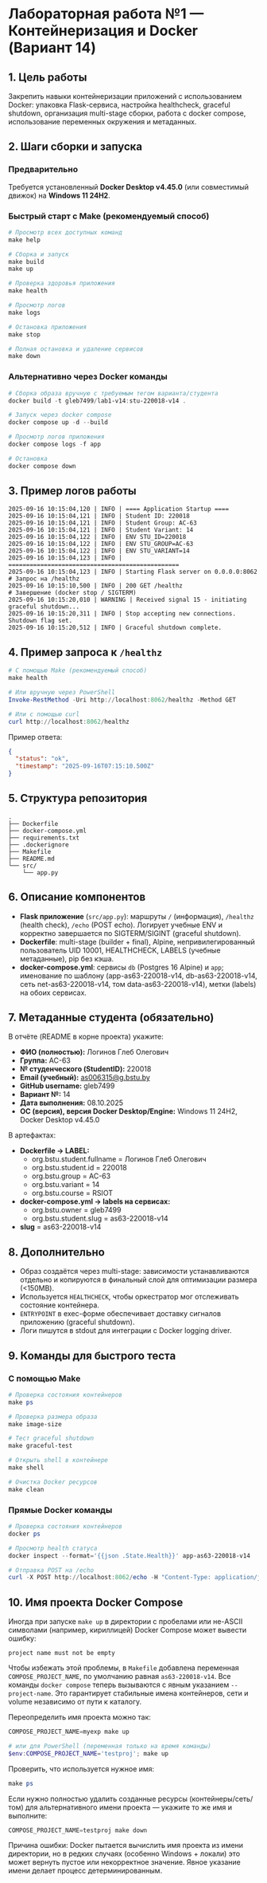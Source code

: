 # Лабораторная работа №1 — Контейнеризация и Docker (Вариант 14)

## 1. Цель работы
Закрепить навыки контейнеризации приложений с использованием Docker: упаковка Flask-сервиса, настройка healthcheck, graceful shutdown, организация multi-stage сборки, работа с docker compose, использование переменных окружения и метаданных.

## 2. Шаги сборки и запуска

### Предварительно
Требуется установленный **Docker Desktop v4.45.0** (или совместимый движок) на **Windows 11 24H2**.

### Быстрый старт с Make (рекомендуемый способ)
```powershell
# Просмотр всех доступных команд
make help

# Сборка и запуск
make build
make up

# Проверка здоровья приложения
make health

# Просмотр логов
make logs

# Остановка приложения
make stop

# Полная остановка и удаление сервисов
make down
```

### Альтернативно через Docker команды
```powershell
# Сборка образа вручную с требуемым тегом варианта/студента
docker build -t gleb7499/lab1-v14:stu-220018-v14 .

# Запуск через docker compose
docker compose up -d --build

# Просмотр логов приложения
docker compose logs -f app

# Остановка
docker compose down
```

## 3. Пример логов работы
```
2025-09-16 10:15:04,120 | INFO | ==== Application Startup ==== 
2025-09-16 10:15:04,121 | INFO | Student ID: 220018
2025-09-16 10:15:04,121 | INFO | Student Group: АС-63
2025-09-16 10:15:04,121 | INFO | Student Variant: 14
2025-09-16 10:15:04,122 | INFO | ENV STU_ID=220018
2025-09-16 10:15:04,122 | INFO | ENV STU_GROUP=АС-63
2025-09-16 10:15:04,122 | INFO | ENV STU_VARIANT=14
2025-09-16 10:15:04,123 | INFO | ================================================
2025-09-16 10:15:04,123 | INFO | Starting Flask server on 0.0.0.0:8062
# Запрос на /healthz
2025-09-16 10:15:10,500 | INFO | 200 GET /healthz
# Завершение (docker stop / SIGTERM)
2025-09-16 10:15:20,010 | WARNING | Received signal 15 - initiating graceful shutdown...
2025-09-16 10:15:20,311 | INFO | Stop accepting new connections. Shutdown flag set.
2025-09-16 10:15:20,512 | INFO | Graceful shutdown complete.
```

## 4. Пример запроса к `/healthz`
```powershell
# С помощью Make (рекомендуемый способ)
make health

# Или вручную через PowerShell
Invoke-RestMethod -Uri http://localhost:8062/healthz -Method GET

# Или с помощью curl
curl http://localhost:8062/healthz
```
Пример ответа:
```json
{
  "status": "ok",
  "timestamp": "2025-09-16T07:15:10.500Z"
}
```

## 5. Структура репозитория
```
.
├── Dockerfile
├── docker-compose.yml
├── requirements.txt
├── .dockerignore
├── Makefile
├── README.md
└── src/
    └── app.py
```

## 6. Описание компонентов
- **Flask приложение** (`src/app.py`): маршруты `/` (информация), `/healthz` (health check), `/echo` (POST echo). Логирует учебные ENV и корректно завершается по SIGTERM/SIGINT (graceful shutdown).
- **Dockerfile**: multi-stage (builder + final), Alpine, непривилегированный пользователь UID 10001, HEALTHCHECK, LABELS (учебные метаданные), pip без кэша.
- **docker-compose.yml**: сервисы `db` (Postgres 16 Alpine) и `app`; именование по шаблону (app-as63-220018-v14, db-as63-220018-v14, сеть net-as63-220018-v14, том data-as63-220018-v14), метки (labels) на обоих сервисах.


## 7. Метаданные студента (обязательно)

В отчёте (README в корне проекта) укажите:

- **ФИО (полностью):** Логинов Глеб Олегович
- **Группа:** АС-63
- **№ студенческого (StudentID):** 220018
- **Email (учебный):** as006315@g.bstu.by
- **GitHub username:** gleb7499
- **Вариант №:** 14
- **Дата выполнения:** 08.10.2025
- **ОС (версия), версия Docker Desktop/Engine:** Windows 11 24H2, Docker Desktop v4.45.0

В артефактах:

- **Dockerfile → LABEL:**
  - org.bstu.student.fullname = Логинов Глеб Олегович
  - org.bstu.student.id = 220018
  - org.bstu.group = АС-63
  - org.bstu.variant = 14
  - org.bstu.course = RSIOT
- **docker-compose.yml → labels на сервисах:**
  - org.bstu.owner = gleb7499
  - org.bstu.student.slug = as63-220018-v14
- **slug** = as63-220018-v14

## 8. Дополнительно
- Образ создаётся через multi-stage: зависимости устанавливаются отдельно и копируются в финальный слой для оптимизации размера (<150MB).
- Используется `HEALTHCHECK`, чтобы оркестратор мог отслеживать состояние контейнера.
- `ENTRYPOINT` в exec-форме обеспечивает доставку сигналов приложению (graceful shutdown).
- Логи пишутся в stdout для интеграции с Docker logging driver.

## 9. Команды для быстрого теста

### С помощью Make
```powershell
# Проверка состояния контейнеров
make ps

# Проверка размера образа
make image-size

# Тест graceful shutdown
make graceful-test

# Открыть shell в контейнере
make shell

# Очистка Docker ресурсов
make clean
```

### Прямые Docker команды
```powershell
# Проверка состояния контейнеров
docker ps

# Просмотр health статуса
docker inspect --format='{{json .State.Health}}' app-as63-220018-v14

# Отправка POST на /echo
curl -X POST http://localhost:8062/echo -H "Content-Type: application/json" -d '{"msg":"hello"}'
```

## 10. Имя проекта Docker Compose

Иногда при запуске `make up` в директории с пробелами или не-ASCII символами (например, кириллицей) Docker Compose может вывести ошибку:

```
project name must not be empty
```

Чтобы избежать этой проблемы, в `Makefile` добавлена переменная `COMPOSE_PROJECT_NAME`, по умолчанию равная `as63-220018-v14`. Все команды `docker compose` теперь вызываются с явным указанием `--project-name`. Это гарантирует стабильные имена контейнеров, сети и volume независимо от пути к каталогу.

Переопределить имя проекта можно так:

```powershell
COMPOSE_PROJECT_NAME=myexp make up

# или для PowerShell (переменная только на время команды)
$env:COMPOSE_PROJECT_NAME='testproj'; make up
```

Проверить, что используется нужное имя:

```powershell
make ps
```

Если нужно полностью удалить созданные ресурсы (контейнеры/сеть/том) для альтернативного имени проекта — укажите то же имя и выполните:

```powershell
COMPOSE_PROJECT_NAME=testproj make down
```

Причина ошибки: Docker пытается вычислить имя проекта из имени директории, но в редких случаях (особенно Windows + локали) это может вернуть пустое или некорректное значение. Явное указание имени делает процесс детерминированным.
